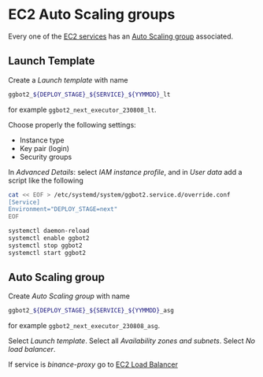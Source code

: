 # EC2 Auto Scaling groups

Every one of the [EC2 services](./ec2_services.md) has an [Auto Scaling group](https://docs.aws.amazon.com/autoscaling/ec2/userguide/auto_scaling_groups.html) associated.

## Launch Template

Create a _Launch template_ with name

```sh
ggbot2_${DEPLOY_STAGE}_${SERVICE}_${YYMMDD}_lt
```

for example `ggbot2_next_executor_230808_lt`.

Choose properly the following settings:

- Instance type
- Key pair (login)
- Security groups

In _Advanced Details_: select _IAM instance profile_, and in _User data_ add a script like the following

```sh
cat << EOF > /etc/systemd/system/ggbot2.service.d/override.conf
[Service]
Environment="DEPLOY_STAGE=next"
EOF

systemctl daemon-reload
systemctl enable ggbot2
systemctl stop ggbot2
systemctl start ggbot2
```

## Auto Scaling group

Create _Auto Scaling group_ with name

```sh
ggbot2_${DEPLOY_STAGE}_${SERVICE}_${YYMMDD}_asg
```

for example `ggbot2_next_executor_230808_asg`.

Select _Launch template_.
Select all _Availability zones and subnets_.
Select _No load balancer_.

If service is _binance-proxy_ go to [EC2 Load Balancer](./ec2-load-balancer.md)
